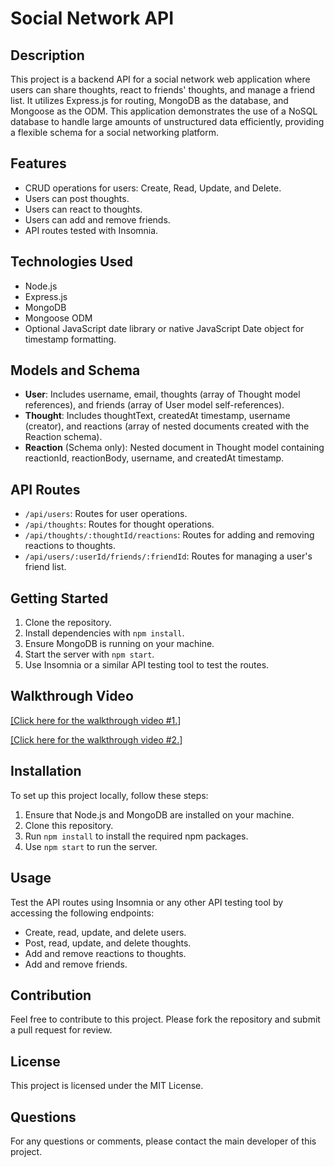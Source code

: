 # Social Network API

## Description
This project is a backend API for a social network web application where users can share thoughts, react to friends' thoughts, and manage a friend list. It utilizes Express.js for routing, MongoDB as the database, and Mongoose as the ODM. This application demonstrates the use of a NoSQL database to handle large amounts of unstructured data efficiently, providing a flexible schema for a social networking platform.

## Features
- CRUD operations for users: Create, Read, Update, and Delete.
- Users can post thoughts.
- Users can react to thoughts.
- Users can add and remove friends.
- API routes tested with Insomnia.

## Technologies Used
- Node.js
- Express.js
- MongoDB
- Mongoose ODM
- Optional JavaScript date library or native JavaScript Date object for timestamp formatting.

## Models and Schema
- **User**: Includes username, email, thoughts (array of Thought model references), and friends (array of User model self-references).
- **Thought**: Includes thoughtText, createdAt timestamp, username (creator), and reactions (array of nested documents created with the Reaction schema).
- **Reaction** (Schema only): Nested document in Thought model containing reactionId, reactionBody, username, and createdAt timestamp.

## API Routes
- `/api/users`: Routes for user operations.
- `/api/thoughts`: Routes for thought operations.
- `/api/thoughts/:thoughtId/reactions`: Routes for adding and removing reactions to thoughts.
- `/api/users/:userId/friends/:friendId`: Routes for managing a user's friend list.

## Getting Started
1. Clone the repository.
2. Install dependencies with `npm install`.
3. Ensure MongoDB is running on your machine.
4. Start the server with `npm start`.
5. Use Insomnia or a similar API testing tool to test the routes.

## Walkthrough Video
[\[Click here for the walkthrough video #1.](https://www.loom.com/share/5f3fe59bb9de43dba3dfa5d5e80b976b?sid=051db7fd-7227-45f1-a132-3c7a5993c13d)]

[\[Click here for the walkthrough video #2.](https://www.loom.com/share/f15b497a3b95417c96297480517297c7?sid=f1f7fdd7-60a3-407a-8579-40c6d722b32d)]




## Installation
To set up this project locally, follow these steps:
1. Ensure that Node.js and MongoDB are installed on your machine.
2. Clone this repository.
3. Run `npm install` to install the required npm packages.
4. Use `npm start` to run the server.

## Usage
Test the API routes using Insomnia or any other API testing tool by accessing the following endpoints:
- Create, read, update, and delete users.
- Post, read, update, and delete thoughts.
- Add and remove reactions to thoughts.
- Add and remove friends.

## Contribution
Feel free to contribute to this project. Please fork the repository and submit a pull request for review.

## License
This project is licensed under the MIT License.

## Questions
For any questions or comments, please contact the main developer of this project.


